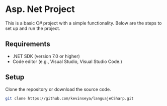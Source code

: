 # Asp. Net Project
This is a basic C# project with a simple functionality. Below are the steps to set up and run the project.

## Requirements

- .NET SDK (version 7.0 or higher)
- Code editor (e.g., Visual Studio, Visual Studio Code.)

## Setup

Clone the repository or download the source code.
   ```bash
   git clone https://github.com/kevinseya/languajeCSharp.git